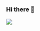 ### Hi there 👋

<img src="{[BadgeURLHere](https://img.shields.io/badge/Gmail-D14836?style=for-the-badge&logo=gmail&logoColor=white)}" />

<!--
**luisgustavodemiranda/luisgustavodemiranda** is a ✨ _special_ ✨ repository because its `README.md` (this file) appears on your GitHub profile.

Here are some ideas to get you started:

- 🔭 I’m currently working on ...
- 🌱 I’m currently learning ...
- 👯 I’m looking to collaborate on ...
- 🤔 I’m looking for help with ...
- 💬 Ask me about ...
- 📫 How to reach me: ...
- 😄 Pronouns: ...
- ⚡ Fun fact: ...
-->
